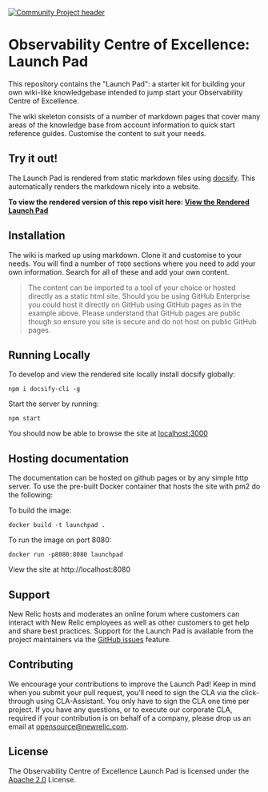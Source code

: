 [![Community Project header](https://github.com/newrelic/opensource-website/raw/master/src/images/categories/Community_Project.png)](https://opensource.newrelic.com/oss-category/#community-project)

# Observability Centre of Excellence: Launch Pad


This repository contains the "Launch Pad": a starter kit for building your own wiki-like knowledgebase intended to jump start your Observability Centre of Excellence. 

The wiki skeleton consists of a number of markdown pages that cover many areas of the knowledge base from account information to quick start reference guides. Customise the content to suit your needs.


## Try it out!
The Launch Pad is rendered from static markdown files using [docsify](https://docsify.js.org/). This automatically renders the markdown nicely into a website.

**To view the rendered version of this repo visit here: [View the Rendered Launch Pad](https://newrelic.github.io/newrelic-ocoe-launch-pad/)**

## Installation

The wiki is marked up using markdown. Clone it and customise to your needs. You will find a number of `TODO` sections where you need to add your own information. Search for all of these and add your own content.

> The content can be imported to a tool of your choice or hosted directly as a static html site. Should you be using GitHub Enterprise you could host it directly on GitHub using GitHub pages as in the example above. Please understand that GitHub pages are public though so ensure you site is secure and do not host on public GitHub pages.


## Running Locally
To develop and view the rendered site locally install docsify globally:
```
npm i docsify-cli -g
```

Start the server by running:
```
npm start
```

You should now be able to browse the site at [localhost:3000](http://localhost:3000)


## Hosting documentation
The documentation can be hosted on github pages or by any simple http server. To use the pre-built Docker container that hosts the site with pm2 do the following:

To build the image:
```
docker build -t launchpad .
```

To run the image on port 8080:
```
docker run -p8080:8080 launchpad
```

View the site at http://localhost:8080

## Support

New Relic hosts and moderates an online forum where customers can interact with New Relic employees as well as other customers to get help and share best practices. Support for the Launch Pad is available from the project maintainers via the [GitHub issues](https://github.com/newrelic/newrelic-ocoe-launch-pad/issues) feature.


## Contributing
We encourage your contributions to improve the Launch Pad! Keep in mind when you submit your pull request, you'll need to sign the CLA via the click-through using CLA-Assistant. You only have to sign the CLA one time per project.
If you have any questions, or to execute our corporate CLA, required if your contribution is on behalf of a company,  please drop us an email at opensource@newrelic.com.

## License
The Observability Centre of Excellence Launch Pad is licensed under the [Apache 2.0](http://apache.org/licenses/LICENSE-2.0.txt) License.

